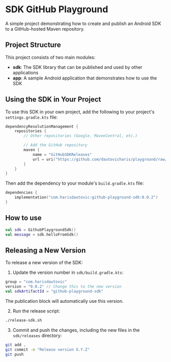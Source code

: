 # SDK GitHub Playground

A simple project demonstrating how to create and publish an Android SDK to a GitHub-hosted Maven repository.

## Project Structure

This project consists of two main modules:

- **sdk**: The SDK library that can be published and used by other applications
- **app**: A sample Android application that demonstrates how to use the SDK

## Using the SDK in Your Project

To use this SDK in your own project, add the following to your project's `settings.gradle.kts` file:

```kotlin
dependencyResolutionManagement {
    repositories {
        // Other repositories (Google, MavenCentral, etc.)

        // Add the GitHub repository
        maven {
            name = "GitHubSDKReleases"
            url = uri("https://github.com/dautovicharis/playground/raw/main/sdk-github-playground/sdk/releases")
        }
    }
}
```

Then add the dependency to your module's `build.gradle.kts` file:

```kotlin
dependencies {
    implementation("com.harisdautovic:github-playground-sdk:0.0.2")
}
```

## How to use

```kotlin
val sdk = GithubPlaygroundSdk()
val message = sdk.helloFromSdk()
```

## Releasing a New Version

To release a new version of the SDK:

1. Update the version number in `sdk/build.gradle.kts`:

```kotlin
group = "com.harisdautovic"
version = "0.0.2" // Change this to the new version
val sdkArtifactId = "github-playground-sdk"
```

The publication block will automatically use this version.

2. Run the release script:

```bash
./release-sdk.sh
```

3. Commit and push the changes, including the new files in the `sdk/releases` directory:

```bash
git add .
git commit -m "Release version X.Y.Z"
git push
```
